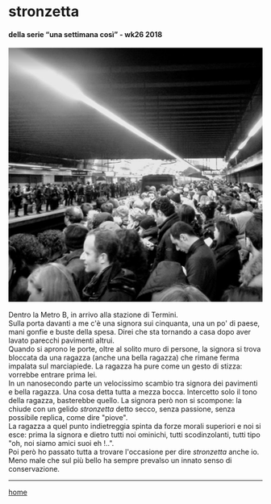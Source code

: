 # stronzetta   

#### della serie “una settimana così” - wk26 2018  
![](/interarete038.png "Metro B, Stazione Roma Termini - calca")  
  
Dentro la Metro B, in arrivo alla stazione di Termini.  
Sulla porta davanti a me c'è una signora sui cinquanta, una un po' di paese, mani gonfie e buste della spesa. Direi che sta tornando a casa dopo aver lavato parecchi pavimenti altrui.  
Quando si aprono le porte, oltre al solito muro di persone, la signora si trova bloccata da una ragazza (anche una bella ragazza) che rimane ferma impalata sul marciapiede. La ragazza ha pure come un gesto di stizza: vorrebbe entrare prima lei.  
In un nanosecondo parte un velocissimo scambio tra signora dei pavimenti e bella ragazza. Una cosa detta tutta a mezza bocca. Intercetto solo il  tono della ragazza, basterebbe quello. La signora però non si scompone: la chiude con un gelido *stronzetta* detto secco, senza passione, senza possibile replica, come dire "piove".  
La ragazza a quel punto indietreggia spinta da forze morali superiori e noi si esce: prima la signora e dietro tutti noi ominichi, tutti scodinzolanti, tutti tipo "oh, noi siamo amici suoi eh !..".  
Poi però ho passato tutta a trovare l'occasione per dire *stronzetta* anche io. Meno male che sul più bello ha sempre prevalso un innato senso di conservazione.     
  
---  
[home](/interarete.md) 

